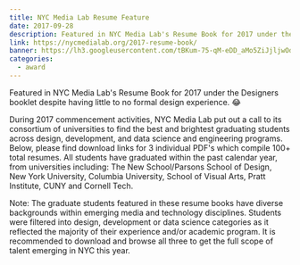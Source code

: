 ```yaml
---
title: NYC Media Lab Resume Feature
date: 2017-09-28
description: Featured in NYC Media Lab's Resume Book for 2017 under the Designers booklet despite having little to no formal design experience. 😂
link: https://nycmedialab.org/2017-resume-book/
banner: https://lh3.googleusercontent.com/tBKum-75-qM-eDD_aMo5ZiJjljwOdznLdV9XXpcH-6SlcPxUFvNuLfROIdHSPSqFJYDvP_TEpXKDUw3jXSHCenJagmWdSVhshZHpC0sBE2-iRz8YeK1o5_tIG8x7jHWJCg_dPyWSZCqXqq_I-asBZFIL4z-4C7CwFmMO51sOWmD4OqZUldrDoGF4mQxOUNacBTcXXXYdZ0MaG_Gx52j6CnWurWz7b_FLyqJWUk8xeXLUcLysiOFITzSTRAUKBuRrJB3gdq589F0aF9XI10-Ye8JgPBVD7SsAJKvXX-i_AN7h20Qvrk5bf_oOszf276Dq5227OIHtd955ENcylOUWbtzqc61NuQVShRBJj1TKnEe8VFRYbBWyOQg_b80usabWo2vF9qlPX8dCW41_GzrPllB_LZL5bIJjw0BrznztklHYhgjvsW2d7ff7vAvNF3bwMZU5DpM3Un_A63bPZA2naXiieUugVghU2dPmOa7jiZqgxj0myMnbJYgeOjEen0u7ffViNFED_ZIVVc-9nlqQvYXmbFh_YRNOhOmVMSM3POLhIY4EjZic4Z5iSZywYBgGJL1qjw_2vPq6Tb9ur4CUe7L4Nhn9EoLi4ADgOAuzyaSphVxkub-HwIq7Rty7170Y=w1135-h968-no
categories:
  - award
---
```


Featured in NYC Media Lab's Resume Book for 2017 under the Designers booklet despite having little to no formal design experience. 😂

During 2017 commencement activities, NYC Media Lab put out a call to its consortium of universities to find the best and brightest graduating students across design, development, and data science and engineering programs. Below, please find download links for 3 individual PDF's which compile 100+ total resumes. All students have graduated within the past calendar year, from universities including: The New School/Parsons School of Design, New York University, Columbia University, School of Visual Arts, Pratt Institute, CUNY and Cornell Tech.

Note: The graduate students featured in these resume books have diverse backgrounds within emerging media and technology disciplines. Students were filtered into design, development or data science categories as it reflected the majority of their experience and/or academic program. It is recommended to download and browse all three to get the full scope of talent emerging in NYC this year.
